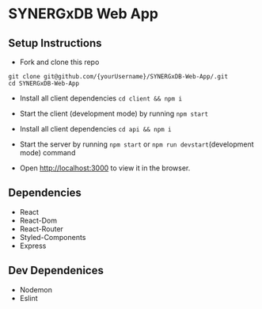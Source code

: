 # SYNERGxDB Web App

## Setup Instructions

- Fork and clone this repo

```
git clone git@github.com/{yourUsername}/SYNERGxDB-Web-App/.git
cd SYNERGxDB-Web-App
```

- Install all client dependencies `cd client && npm i`

- Start the client (development mode) by running `npm start`

- Install all client dependencies `cd api && npm i`

- Start the server by running `npm start` or `npm run devstart`(development mode) command

- Open [http://localhost:3000](http://localhost:3000) to view it in the browser.

## Dependencies

- React
- React-Dom
- React-Router
- Styled-Components
- Express

## Dev Dependenices

- Nodemon
- Eslint
